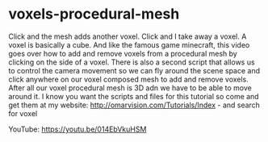# voxels-procedural-mesh
Click and the mesh adds another voxel. Click and I take away a voxel. A voxel is basically a cube. And like the famous game minecraft, this video goes over how to add and remove voxels from a procedural mesh by clicking on the side of a voxel.  There is also a second script that allows us to control the camera movement so we can fly around the scene space and click anywhere on our voxel composed mesh to add and remove voxels.  After all our voxel procedural mesh is 3D adn we have to be able to move around it.  I know you want the scripts and files for this tutorial so come and get them at my website: http://omarvision.com/Tutorials/Index - and search for voxel

YouTube:  https://youtu.be/014EbVkuHSM

